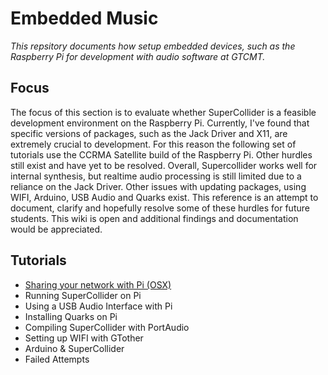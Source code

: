 # Embedded Music

_This repsitory documents how setup embedded devices, such as the Raspberry Pi for development with audio software at GTCMT._

## Focus

The focus of this section is to evaluate whether SuperCollider is a feasible development environment on the Raspberry Pi. Currently, I've found that specific versions of packages, such as the Jack Driver and X11, are extremely crucial to development. For this reason the following set of tutorials use the CCRMA Satellite build of the Raspberry Pi. Other hurdles still exist and have yet to be resolved. Overall, Supercollider works well for internal synthesis, but realtime audio processing is still limited due to a reliance on the Jack Driver. Other issues with updating packages, using WIFI, Arduino, USB Audio and Quarks exist. This reference is an attempt to document, clarify and hopefully resolve some of these hurdles for future students. This wiki is open and additional findings and documentation would be appreciated.

## Tutorials

* [Sharing your network with Pi (OSX)](/tutorials/Sharing_your_network_with_Pi_(OSX).md)
* Running SuperCollider on Pi
* Using a USB Audio Interface with Pi
* Installing Quarks on Pi
* Compiling SuperCollider with PortAudio
* Setting up WIFI with GTother
* Arduino & SuperCollider
* Failed Attempts